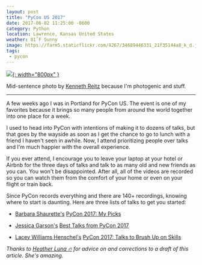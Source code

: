 ```yaml
---
layout: post
title: "PyCon US 2017"
date: 2017-06-02 11:25:00 -0600
category: Python
location: Lawrence, Kansas United States
weather: 81˚F Sunny
image: https://farm5.staticflickr.com/4267/34689446331_21f35144a8_k_d.jpg
tags:
 - pycon
---
```

 
[![](https://farm5.staticflickr.com/4267/34689446331_21f35144a8_k_d.jpg){: width="800px" }](https://www.flickr.com/photos/kennethreitz/34689446331/)
 
Mid-sentence photo by [Kenneth Reitz](https://twitter.com/kennethreitz) because I'm photogenic and stuff. 
 
----
 
A few weeks ago I was in Portland for PyCon US. The event is one of my favorites because it brings so many people from around the world together into one place for a week.

I used to head into PyCon with intentions of making it to dozens of talks, but that goes by the wayside as soon as I get the chance to go to lunch with a friend I haven't seen in awhile. Now, I attend prioritizing people over talks and I'm much happier with the overall experience. 
 
If you ever attend, I encourage you to leave your laptop at your hotel or Airbnb for the three days of talks and talk to as many old and new friends as you can. You won't be disappointed. After all, all of the videos are recorded so you can watch them from the comfort of your home or even on your flight or train back.
 
Since PyCon records everything and there are 140+ recordings, knowing where to start is daunting. Here are three lists of talks to get you started:
 
- [Barbara Shaurette's](https://twitter.com/bshaurette) [PyCon 2017: My Picks](http://www.mechanicalgirl.com/post/pycon-2017-my-picks/)
 
- [Jessica Garson's](https://twitter.com/jessicagarson) [Best Talks from PyCon 2017](https://github.com/JessicaGarson/best_pycon_talks_2017/blob/master/best_talks.md)
 
- [Lacey Williams Henschel's](https://twitter.com/laceynwilliams) [PyCon 2017: Talks to Brush Up on Skills](https://www.laceyhenschel.com/blog/2017/5/24/pycon-2017-talks-to-brush-up-on-skills)
 
 *Thanks to [Heather Luna :fire:](https://twitter.com/h34th3r329) for advice on and corrections to a draft of this article. She's amazing.*
